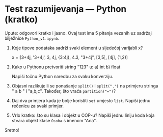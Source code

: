 # Test razumijevanja — Python (kratko)

Upute: odgovori kratko i jasno. Ovaj test ima 5 pitanja vezanih uz sadržaj bilježnice `Python_v1.ipynb`.

1) Koje tipove podataka sadrži svaki element u sljedećoj varijabli x?

   x = [3+4j, '3+4j', 3, 4j, {3:4j}, 4.3, "3+4j", [3,5], [4j], (1,2)]

2) Kako u Pythonu pretvoriti string "123" u:
   a) int
   b) float

   Napiši točnu Python naredbu za svaku konverziju.

3) Objasni razlikuje li se ponašanje `split()` i `split(",")` na primjeru stringa "  a  b  " i "a,b,c". Također, što vraća `partition("=")`?

4) Daj dva primjera kada je bolje koristiti `set` umjesto `list`. Napiši jednu rečenicu za svaki primjer.

5) Vrlo kratko: što su klasa i objekt u OOP-u? Napiši jednu liniju koda koja stvara objekt klase `Osoba` s imenom "Ana".


Sretno!